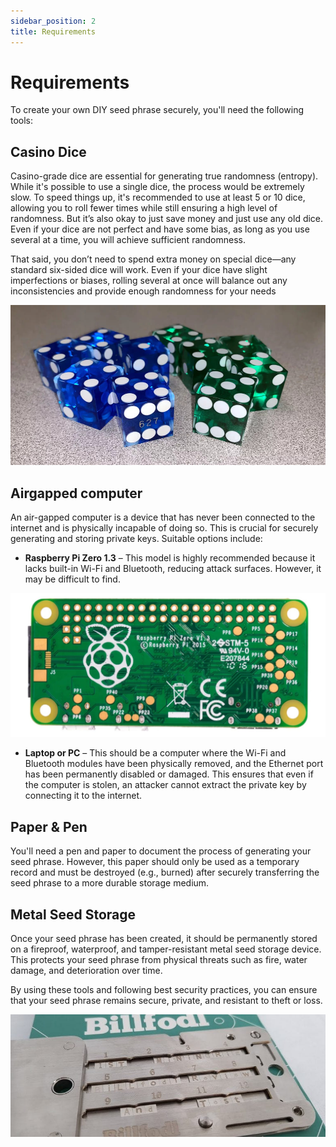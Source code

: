```yaml
---
sidebar_position: 2
title: Requirements
---
```


# Requirements

To create your own DIY seed phrase securely, you'll need the following tools:


## Casino Dice

Casino-grade dice are essential for generating true randomness (entropy). While it's possible to use a single dice, the process would be extremely slow. To speed things up, it's recommended to use at least 5 or 10 dice, allowing you to roll fewer times while still ensuring a high level of randomness.
But it’s also okay to just save money and just use any old dice. Even if your dice are not perfect and have some bias, as long as you use several at a time, you will achieve sufficient randomness.

That said, you don’t need to spend extra money on special dice—any standard six-sided dice will work. Even if your dice have slight imperfections or biases, rolling several at once will balance out any inconsistencies and provide enough randomness for your needs

![](/img/seed/dice.jpg)


## Airgapped computer

An air-gapped computer is a device that has never been connected to the internet and is physically incapable of doing so. This is crucial for securely generating and storing private keys. Suitable options include:

- **Raspberry Pi Zero 1.3** – This model is highly recommended because it lacks built-in Wi-Fi and Bluetooth, reducing attack surfaces. However, it may be difficult to find.

![](/img/seed/rpizero.jpg)

- **Laptop or PC** – This should be a computer where the Wi-Fi and Bluetooth modules have been physically removed, and the Ethernet port has been permanently disabled or damaged. This ensures that even if the computer is stolen, an attacker cannot extract the private key by connecting it to the internet.


##  Paper & Pen

You'll need a pen and paper to document the process of generating your seed phrase. However, this paper should only be used as a temporary record and must be destroyed (e.g., burned) after securely transferring the seed phrase to a more durable storage medium.


## Metal Seed Storage

Once your seed phrase has been created, it should be permanently stored on a fireproof, waterproof, and tamper-resistant metal seed storage device. This protects your seed phrase from physical threats such as fire, water damage, and deterioration over time.

By using these tools and following best security practices, you can ensure that your seed phrase remains secure, private, and resistant to theft or loss.

![](/img/seed/metalseed.jpg)